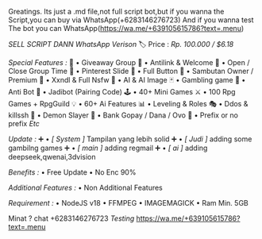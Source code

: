 Greatings.
Its just a .md file,not full script bot,but if you wanna the Script,you can buy via WhatsApp(+6283146276723)
And if you wanna test The bot you can WhatsApp(https://wa.me/+639105615786?text=.menu)

*SELL SCRIPT DANN WhatsApp Verison*
🏷️ Price : *Rp. 100.000 / $6.18*

*Special Features :*
🎉 • Giveaway Group
🎋 • Antilink & Welcome
🎐 • Open / Close Group Time
🍰 • Pinterest Slide
🎣 • Full Button 
🌼 • Sambutan Owner / Premium
🔞 • Xxndl & Full Nsfw 
🤖 • AI & AI Image
🃏 • Gambling game
📛 • Anti Bot
🌟 • Jadibot (Pairing Code)
🕹️ • 40+ Mini Games
⚔️ • 100 Rpg Games + RpgGuild
💡 • 60+ Ai Features 
📊 • Leveling & Roles
🎭 • Ddos & killssh
👹 • Demon Slayer
🏦 • Bank Gopay / Dana / Ovo
🍄 • Prefix or no prefix
*Etc*

*Update :*
➕ • *[ System ]*  Tampilan yang lebih solid 
➕ • *[ Judi ]* adding some gambilng games
➕ • *[ main ]* adding regmail
➕ • *[ ai ]* adding deepseek,qwenai,3dvision


*Benefits :*
• Free Update 
• No Enc 90%

*Additional Features :*
• Non Additional Features

*Requirement :*
• NodeJS v18
• FFMPEG
• IMAGEMAGICK
• Ram Min. 5GB

Minat ? chat +6283146276723
*Testing*
https://wa.me/+639105615786?text=.menu
